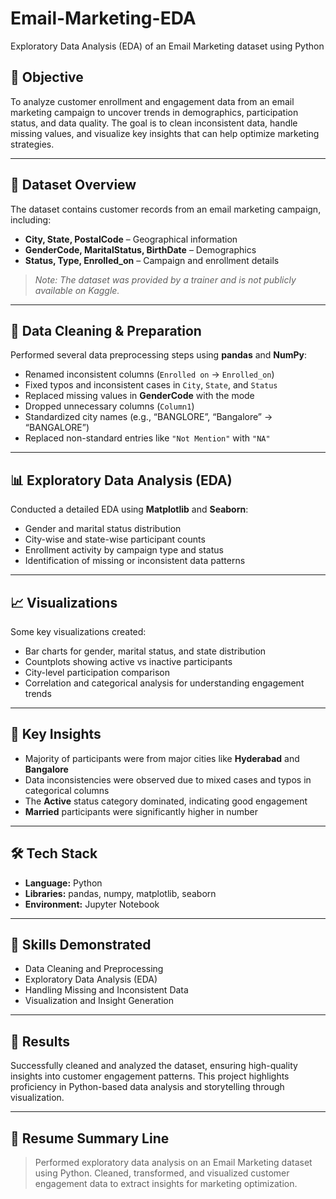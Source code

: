 # Email-Marketing-EDA
Exploratory Data Analysis (EDA) of an Email Marketing dataset using Python
## 🎯 Objective
To analyze customer enrollment and engagement data from an email marketing campaign to uncover trends in demographics, participation status, and data quality. The goal is to clean inconsistent data, handle missing values, and visualize key insights that can help optimize marketing strategies.

---

## 📂 Dataset Overview
The dataset contains customer records from an email marketing campaign, including:
- **City, State, PostalCode** – Geographical information  
- **GenderCode, MaritalStatus, BirthDate** – Demographics  
- **Status, Type, Enrolled_on** – Campaign and enrollment details  

> *Note: The dataset was provided by a trainer and is not publicly available on Kaggle.*

---

## 🧹 Data Cleaning & Preparation
Performed several data preprocessing steps using **pandas** and **NumPy**:
- Renamed inconsistent columns (`Enrolled on` → `Enrolled_on`)
- Fixed typos and inconsistent cases in `City`, `State`, and `Status`
- Replaced missing values in **GenderCode** with the mode
- Dropped unnecessary columns (`Column1`)
- Standardized city names (e.g., “BANGLORE”, “Bangalore” → “BANGALORE”)
- Replaced non-standard entries like `"Not Mention"` with `"NA"`

---

## 📊 Exploratory Data Analysis (EDA)
Conducted a detailed EDA using **Matplotlib** and **Seaborn**:
- Gender and marital status distribution  
- City-wise and state-wise participant counts  
- Enrollment activity by campaign type and status  
- Identification of missing or inconsistent data patterns  

---

## 📈 Visualizations
Some key visualizations created:
- Bar charts for gender, marital status, and state distribution  
- Countplots showing active vs inactive participants  
- City-level participation comparison  
- Correlation and categorical analysis for understanding engagement trends  

---

## 🧠 Key Insights
- Majority of participants were from major cities like **Hyderabad** and **Bangalore**  
- Data inconsistencies were observed due to mixed cases and typos in categorical columns  
- The **Active** status category dominated, indicating good engagement  
- **Married** participants were significantly higher in number  

---

## 🛠️ Tech Stack
- **Language:** Python  
- **Libraries:** pandas, numpy, matplotlib, seaborn  
- **Environment:** Jupyter Notebook  

---

## 🧩 Skills Demonstrated
- Data Cleaning and Preprocessing  
- Exploratory Data Analysis (EDA)  
- Handling Missing and Inconsistent Data  
- Visualization and Insight Generation  

---

## 📄 Results
Successfully cleaned and analyzed the dataset, ensuring high-quality insights into customer engagement patterns. This project highlights proficiency in Python-based data analysis and storytelling through visualization.

---

## 💼 Resume Summary Line
> Performed exploratory data analysis on an Email Marketing dataset using Python. Cleaned, transformed, and visualized customer engagement data to extract insights for marketing optimization.
